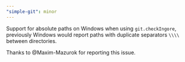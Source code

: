 ```yaml
---
"simple-git": minor
---
```


Support for absolute paths on Windows when using `git.checkIngore`, previously Windows would report
paths with duplicate separators `\\\\` between directories.

Thanks to @Maxim-Mazurok for reporting this issue.
